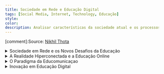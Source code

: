 ```yaml
---
title: Sociedade em Rede e Educação Digital
tags: [Social Media, Internet, Technology, Educação]
style: 
color: 
description: Analisar características da sociedade atual e os processos que aí imbricam, ancoradas, sobretudo, na análise de Manuel Castells, a qual não só procura  dar conta das mudanças sociais ocorridas no final do século XX, como também pretende analisar os desafios que as referidas mudanças implicam a nível da criação de novos ecossistemas educacionais.
---
```


[comment]:Source: [Nikhil Thota](https://medium.com/@nikhilthota/digital-minimalism-ac083064b4e4)

<details>

<summary> Sociedade em Rede e os Novos Desafios da Educação </summary>

## Características da Sociedade em Rede


<img src="https://cssr.github.io/educacao_digital/assets/img1.png" alt="Características da Sociedade em Rede" style="width:70%;"/>

<p>A sociedade em rede, como descrita por Manuel Castells, é marcada por uma revolução tecnológica centrada nas tecnologias de informação e comunicação. Essa transformação impacta profundamente a forma como vivemos, trabalhamos e nos relacionamos. A globalização e a conectividade passaram a moldar não apenas as interações sociais, mas também os processos econômicos e culturais. Nesse contexto, o conhecimento e a informação assumem um papel central, sendo usados de forma imediata para gerar novos saberes e inovações. Isso deu origem ao que chamamos de "sociedade de aprendizagem", onde pensar criticamente, aprender continuamente e inovar são habilidades essenciais.</p>

<p>As tecnologias digitais têm uma influência abrangente em praticamente todos os aspectos da existência humana, desde o trabalho até as relações pessoais. Essa sociedade emergente é caracterizada por uma flexibilidade impressionante, onde mudanças e adaptações são constantes. Além disso, a conectividade permanente permite que barreiras de tempo e espaço desapareçam, tornando possível a colaboração e o acesso à informação em escala global, a qualquer momento.</p>

<p>Um dos traços mais marcantes dessa nova era é o conceito de "virtualidade real", em que a realidade se mistura com ambientes virtuais, criando uma nova maneira de experimentar o mundo. Nesse contexto, redes digitais não são apenas ferramentas, mas um elemento central que organiza funções sociais, culturais e econômicas. Elas possibilitam que as pessoas se conectem e desconectem de diferentes espaços e grupos, criando novas identidades e formas de pertencimento.</p>

<p>Em resumo, a sociedade em rede não apenas transformou como interagimos, mas também redefiniu a maneira como nos enxergamos dentro desse fluxo constante de informações, conexões e mudanças. Essa nova realidade exige habilidades de adaptação, pensamento crítico e aprendizagem contínua para que possamos navegar nesse cenário dinâmico e imprevisível.</p>


## Impactos Educativos

<img src="https://cssr.github.io/educacao_digital/assets/img2.png" alt="Impactos Educativos" style="width:70%;"/>

<p>A sociedade em rede trouxe desafios e oportunidades significativas para a educação. Os modelos tradicionais de ensino, centrados em currículos rígidos e métodos pré-digitais, já não conseguem atender às demandas de um mundo conectado e em constante transformação. É essencial repensar a forma como ensinamos e aprendemos, integrando os espaços digitais às práticas pedagógicas. Isso vai além de usar tecnologias como ferramentas de apoio; trata-se de criar ambientes educativos que incentivem a colaboração, a criatividade e a conexão com o mundo real.</p>

<p>Nesse cenário, o papel do professor também está se transformando. Mais do que transmitir conhecimento, ele deve atuar como um facilitador, ajudando os estudantes a desenvolverem autonomia, pensamento crítico e capacidade de resolver problemas. Para isso, a formação contínua dos educadores é indispensável, garantindo que eles estejam preparados para explorar ao máximo as potencialidades das novas tecnologias.</p>

<p>A educação precisa ir além de simplesmente preparar os alunos para o mercado de trabalho. Ela deve formar cidadãos globais, capazes de navegar em um mundo de incertezas, onde a capacidade de aprender ao longo da vida se torna crucial. Habilidades como pensamento crítico, adaptabilidade, criatividade e resolução de problemas complexos são agora fundamentais. Essa nova abordagem educacional exige não apenas novas tecnologias, mas também pedagogias inovadoras que coloquem o estudante no centro do processo de aprendizagem.</p>

<p>Portanto, a transformação da educação na sociedade em rede não se limita à adoção de ferramentas digitais. É uma mudança de mentalidade, que redefine os papéis de professores e estudantes, além de exigir currículos flexíveis e abertos à colaboração e ao aprendizado contínuo. A escola deve se tornar um espaço onde as competências do século XXI possam ser desenvolvidas, preparando os indivíduos para viver e prosperar em um mundo cada vez mais interconectado.</p>

</details>

<details>

<summary> A Realidade Hiperconectada e a Educação Online </summary>
<br>
<br>

<h3>Comunidades Virtuais de Aprendizagem e Competências-Chave para o Século XXI no Ensino Superior a Distância</h3>

<br>
Este artigo tem como premisa dois conceitos principais:
<br>
<p>1. Sociedade em rede: A integração das tecnologias digitais está a transformar os paradigmas educacionais, exigindo competências transversais como resolução de problemas e trabalho colaborativo.</p>
<p>2. Modelos pedagógicos: O Modelo Pedagógico Virtual da Universidade Aberta centra-se no estudante e na interacção flexível em ambientes digitais. O Community Inquiry destaca três elementos fundamentais: presença cognitiva, presença social e presença de ensino.</p>

---

<h4>Sumários dos resultados:</h4>
<br>
<p>1. Primeira actividade:</p>
<ul>
<li>Os estudantes realizaram análises estatísticas em fóruns orientados pela docente.</li>
<li> A docente teve um papel predominante no início, promovendo compromisso e criando a base para a comunidade.</li>
</ul>

<p>2. Segunda actividade:</p>
<ul>
<li>Incluiu discussões em fóruns e trabalhos individuais.</li>
<li>interação entre os estudantes aumentou, com menor dependência da docente.</li>
</ul>

<p>3. Terceira actividade:</p>
<ul>
<li>Trabalho em grupo com fóruns dedicados.</li>
<li> Estudantes demonstraram maior autonomia, organização e coesão dentro dos grupos.</li>
</ul>

---

<h4>Conclusões:</h4>
<br>
<p>As comunidades virtuais de aprendizagem podem fomentar competências-chave, incluindo:</p>
<ul>
<li>Comunicação e Colaboração: Promovidas por interações frequentes em fóruns.</li>
<li>Pensamento Crítico e Criatividade: Estimulados pela resolução de problemas e troca de ideias.</li>
<li>Autonomia: Observada na crescente responsabilidade dos estudantes no próprio aprendizado.</li>
</ul>
<p>O papel do professor evolui de guia para facilitador, enquanto os estudantes assumem liderança em seu processo de aprendizagem.</p>
<p>O uso de ambientes digitais melhora a motivação, engajamento e estrutura de apoio ao aprendizado.</p>
<p>O artigo reforça que as comunidades virtuais podem transformar a educação a distância, promovendo não apenas aquisição de conhecimento, mas também habilidades essenciais para o século XXI. Essa abordagem requer mudanças pedagógicas e tecnológicas para criar ecossistemas educacionais mais colaborativos e inclusivos.</p>

<br>
<br>
<h3>Educação OnLIFE: a dimensão ecológica das arquiteturas digitais de aprendizagem</h3>
<br>
Este artigo foca-se em três pontos principais:
<br>
<p>1. Educação OnLIFE e Realidade Hiperconectada: A distinção entre o real e o virtual não é clara e totalmente separada, criando um ambiente onde humanos, algoritmos, objetos e dados coexistem e interagem; As tecnologias digitais deixam de ser ferramentas e passam a ser forças ambientais, moldando as percepções de realidade e as interações.</p>
<br>
<p>2. Ecossistemas Informativos e Conectividade: A digitalização conecta pessoas, objectos e biodiversidade, criando uma "internet of things" que redefine o conceito de ambiente; Surge uma nova ecologia onde humanos e tecnologias coexistem em interdependência, criando um habitat híbrido.</p>
<br>
<p>3. Educação como Ecossistema: Enfatiza a necessidade de superar paradigmas educacionais antropocêntricos, desenvolvendo metodologias conectivas e criativas. </p>
<br>
<p>4. Desafios Educacionais: A pandemia de Covid-19 destacou a falta de competências digitais em ambos professores e estudantes, evidenciando a necessidade de repensar as práticas pedagógicas; A transposição de práticas presenciais para o meio digital é insuficiente. É necessário adotar pedagogias inovadoras que aproveitem as potencialidades das tecnologias digitais.</p>
<br>
<p>5. Abordagens Interpretativas:</p>
<ul>
<li>Uso: Tecnologias como ferramentas para apoio.</li>
<li>Apropriação: Foco em inteligência coletiva e empoderamento.</li>
<li>Acoplamento: Interações recíprocas entre humanos e não humanos, promovendo ecossistemas inteligentes e conectivos.</li>
</ul>
<br>
<p>Educação como Transformação: A Educação OnLIFE propõe uma mudança de percepção, superando o dualismo entre offline e online e adotando metodologias que integrem o digital como parte do processo educacional; A aprendizagem torna-se uma construção colaborativa, impulsionada por tecnologias e redes em constante transformação.</p>
<p>A Educação OnLIFE representa um paradigma emergente que integra tecnologias digitais, sustentabilidade e inovação pedagógica. Essa abordagem requer um repensar profundo da educação, incorporando redes interativas e ecossistemas híbridos que transcendem as práticas tradicionais.</p>

<h4>Considerações:</h4>
<br>
<ul>
<li> Educação Híbrida e Flexível: O conceito de Educação OnLIFE é inovador, mas o foco em práticas conectivas e ecossistemas não contempla suficientemente o papel do aprendizado móvel, microcertificações e lifelong learning em um mundo onde a educação é cada vez mais personalizada e on-demand.</li>
<li>Covid-19: Durante a pandemia, muitos dos desafios mencionados nos artigos, como a falta de competências digitais e a adaptação às tecnologias, foram acelerados. No entanto, a experiência global com educação remota destacou limitações importantes não abordadas:</li>
<ul>
<li>Fadiga digital entre alunos e professores.</li>
<li>Desigualdades de acesso que permanecem um problema significativo.</li>
<li>imitações no uso de plataformas convencionais, que muitas vezes são meras reproduções do modelo presencial.</li>
</ul>
<li>Tecnologias Emergentes:</li>
<ul>
<li>Realidade Virtual e Aumentada: O potencial da XR (Extended Reality) para simulações e experiências práticas em disciplinas técnicas ou criativas está significativamente subestimado.</li>
<li>Gamificação e Metaverso: A gamificação e os mundos virtuais também são mais centrais nas discussões educacionais atuais do que o conceito genérico de "ambientes conectivos" explorado nos artigos.</li>
</ul>
</ul>


</details>


<details>

<summary> O Paradigma da Educomunicaçao </summary>

<br>

# Comparação entre o Paradigma da Educomunicação e os MOOCs

## 1. Abordagens: Filosofia e Objetivo

### **Educomunicação**
- **Filosofia:** Centra-se no diálogo, na interação e na participação ativa, valorizando a co-construção do conhecimento e a reflexão crítica.
- **Objetivo:** Democratizar a educação e promover o letramento comunicacional, utilizando meios e tecnologias para empoderar os participantes e fomentar cidadania.

### **MOOCs**
- **Filosofia:** Baseiam-se na democratização do acesso à educação de qualidade, muitas vezes disponibilizando conteúdos de instituições de renome para um público alargado.
- **Objetivo:** Tornar o ensino acessível a todos, independentemente da localização geográfica ou contexto socioeconómico, promovendo a aprendizagem autodirigida.

### **Comparação**
- Ambas valorizam o uso de tecnologias para alargar o acesso à educação.
- A Educomunicação enfatiza a participação ativa e crítica, enquanto os MOOCs, especialmente nos seus primórdios, focavam mais na disseminação de conteúdos (com menor ênfase na interação).

---

## 2. Metodologias e Práticas

### **Educomunicação**
- Propõe a produção colaborativa de conteúdos mediáticos, análise crítica de materiais e diálogo contínuo entre educadores e aprendentes.
- Integra metodologias ativas com diversas linguagens (texto, áudio, vídeo) para construir conhecimento de forma coletiva.

### **MOOCs**
- Oferecem conteúdos estruturados, como vídeos, leituras e questionários, muitas vezes complementados com fóruns para interação entre os participantes.
- Utilizam plataformas escaláveis, mas com menor interação personalizada (especialmente nos modelos iniciais).

### **Comparação**
- A Educomunicação favorece processos mais horizontais e colaborativos, enquanto os MOOCs frequentemente seguem um modelo mais linear e autodirigido.

---

## 3. Vantagens

### **Educomunicação**
- Promove competências como pensamento crítico, criatividade e letramento mediático.
- Incentiva a construção de conhecimento adaptado a realidades locais e culturais.
- Facilita a criação de comunidades de aprendizagem inclusivas.

### **MOOCs**
- **Acessibilidade global:** Permitem que milhões de pessoas acedam a cursos de instituições de renome.
- **Flexibilidade:** Possibilitam que os aprendentes estudem ao seu ritmo.
- **Custo reduzido ou gratuito:** Tornam a educação mais acessível financeiramente.

### **Comparação**
- A Educomunicação tem um impacto mais profundo na formação de cidadãos críticos e participativos, enquanto os MOOCs democratizam o acesso a conhecimentos especializados.

---

## 4. Desafios

### **Educomunicação**
- Exige formação de educadores para práticas colaborativas e uso de ferramentas digitais.
- Enfrenta limitações de infraestrutura tecnológica em regiões menos desenvolvidas.
- É difícil de escalar devido à sua natureza interativa e personalizada.

### **MOOCs**
- **Alta taxa de abandono:** Muitos participantes não completam os cursos.
- **Interação limitada:** Especialmente em MOOCs massivos, o feedback personalizado é escasso.
- **Foco inicial em conteúdos:** Com menor atenção às práticas críticas ou culturais.

### **Comparação**
- A Educomunicação enfrenta desafios de escalabilidade, enquanto os MOOCs têm dificuldades em promover o envolvimento e a interação significativa.

---

## 5. Impacto Social

### **Educomunicação**
- Dá prioridade à inclusão cultural e social, permitindo que os aprendentes se vejam como agentes ativos no processo de aprendizagem.
- Valoriza práticas educativas contextualizadas e adaptadas às realidades locais.

### **MOOCs**
- Democratizam o acesso ao conhecimento, mas frequentemente refletem uma perspetiva globalizada, às vezes desvinculada de realidades locais.
- Podem perpetuar desigualdades, uma vez que o acesso à internet de qualidade e o letramento digital são pré-requisitos.

### **Comparação**
- A Educomunicação tem um impacto social mais profundo em comunidades locais, enquanto os MOOCs têm maior alcance, mas carecem de contextualização.

---

## 6. Futuros Caminhos

- **Educomunicação:** A incorporação de tecnologias emergentes, como IA generativa e plataformas interativas, pode aumentar a sua escalabilidade sem comprometer a essência participativa.
- **MOOCs:** Modelos híbridos, com maior foco em aprendizagem ativa, interativa e comunitária, podem integrar princípios da Educomunicação para se tornarem mais envolventes.

---

## Conclusão

Enquanto o **Paradigma da Educomunicação** privilegia a interação crítica e colaborativa em contextos educacionais mediados pela comunicação, os **MOOCs** são mais voltados para a disseminação em larga escala de conteúdos educacionais. Ambas as abordagens têm pontos fortes e desafios, mas podem complementar-se: os MOOCs poderiam adotar práticas educomunicativas para aumentar a interação e o envolvimento, enquanto a Educomunicação poderia beneficiar-se de estratégias de escalabilidade inspiradas nos MOOCs.

Esta análise demonstra que, ao combinar os melhores elementos de ambos os mundos, é possível transformar a educação para responder melhor às necessidades contemporâneas.


</details>

<details>

<summary> Inovação em Educação Digital </summary>

</details>